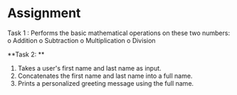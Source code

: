 # Assignment

Task 1 : Performs the basic mathematical operations on these two numbers:
o	Addition
o	Subtraction
o	Multiplication
o	Division

**Task 2: **
1.  Takes a user's first name and last name as input.
2.  Concatenates the first name and last name into a full name.
3.  Prints a personalized greeting message using the full name.

